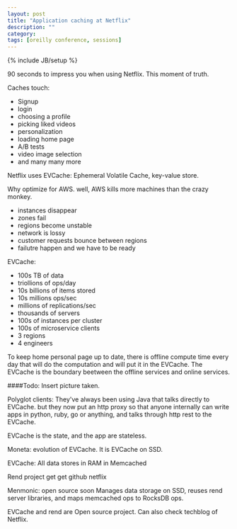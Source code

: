 ```yaml
---
layout: post
title: "Application caching at Netflix"
description: ""
category: 
tags: [oreilly conference, sessions]
---
```

{% include JB/setup %}

90 seconds to impress you when using Netflix. This moment of truth. 

Caches touch:

- Signup
- login
- choosing a profile
- picking liked videos
- personalization
- loading home page
- A/B tests
- video image selection
- and many many more

Netflix uses EVCache: Ephemeral Volatile Cache, key-value store.

Why optimize for AWS. well, AWS kills more machines than the crazy monkey. 

- instances disappear
- zones fail
- regions become unstable
- network is lossy
- customer requests bounce between regions
- failutre happen and we have to be ready

EVCache:

- 100s TB of data
- triollions of ops/day
- 10s billions of items stored
- 10s millions ops/sec
- millions of replications/sec
- thousands of servers
- 100s of instances per cluster
- 100s of microservice clients
- 3 regions 
- 4 engineers

To keep home personal page up to date, there is offline compute time every day that will do the computation and will put it in the EVCache. The EVCache is the boundary beetween the offline services and online services. 

####Todo: Insert picture taken.

Polyglot clients: They've always been using Java that talks directly to EVCache. but they now put an http proxy so that anyone internally can write apps in python, ruby, go or anything, and talks through http rest to the EVCache.

EVCache is the state, and the app are stateless. 

Moneta: evolution of EVCache. It is EVCache on SSD.

EVCache: All data stores in RAM in Memcached

Rend project
get get github netflix

Menmonic: open source soon
Manages data storage on SSD, reuses rend server libraries, and maps memcached ops to RocksDB ops.

EVCache and rend are Open source project. Can also check techblog of Netflix.